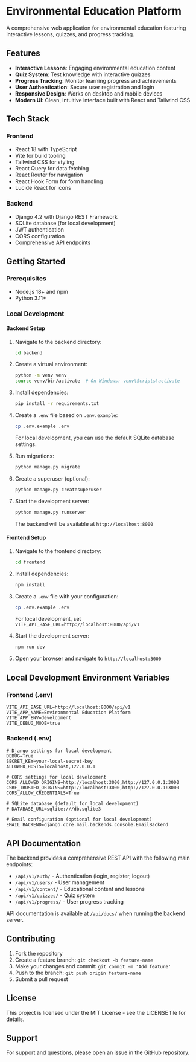 # Environmental Education Platform

A comprehensive web application for environmental education featuring interactive lessons, quizzes, and progress tracking.

## Features

- **Interactive Lessons**: Engaging environmental education content
- **Quiz System**: Test knowledge with interactive quizzes
- **Progress Tracking**: Monitor learning progress and achievements
- **User Authentication**: Secure user registration and login
- **Responsive Design**: Works on desktop and mobile devices
- **Modern UI**: Clean, intuitive interface built with React and Tailwind CSS

## Tech Stack

### Frontend
- React 18 with TypeScript
- Vite for build tooling
- Tailwind CSS for styling
- React Query for data fetching
- React Router for navigation
- React Hook Form for form handling
- Lucide React for icons

### Backend
- Django 4.2 with Django REST Framework
- SQLite database (for local development)
- JWT authentication
- CORS configuration
- Comprehensive API endpoints

## Getting Started

### Prerequisites

- Node.js 18+ and npm
- Python 3.11+

### Local Development

#### Backend Setup

1. Navigate to the backend directory:
   ```bash
   cd backend
   ```

2. Create a virtual environment:
   ```bash
   python -m venv venv
   source venv/bin/activate  # On Windows: venv\Scripts\activate
   ```

3. Install dependencies:
   ```bash
   pip install -r requirements.txt
   ```

4. Create a `.env` file based on `.env.example`:
   ```bash
   cp .env.example .env
   ```
   
   For local development, you can use the default SQLite database settings.

5. Run migrations:
   ```bash
   python manage.py migrate
   ```

6. Create a superuser (optional):
   ```bash
   python manage.py createsuperuser
   ```

7. Start the development server:
   ```bash
   python manage.py runserver
   ```
   
   The backend will be available at `http://localhost:8000`

#### Frontend Setup

1. Navigate to the frontend directory:
   ```bash
   cd frontend
   ```

2. Install dependencies:
   ```bash
   npm install
   ```

3. Create a `.env` file with your configuration:
   ```bash
   cp .env.example .env
   ```
   
   For local development, set `VITE_API_BASE_URL=http://localhost:8000/api/v1`

4. Start the development server:
   ```bash
   npm run dev
   ```

5. Open your browser and navigate to `http://localhost:3000`

## Local Development Environment Variables

### Frontend (.env)
```env
VITE_API_BASE_URL=http://localhost:8000/api/v1
VITE_APP_NAME=Environmental Education Platform
VITE_APP_ENV=development
VITE_DEBUG_MODE=true
```

### Backend (.env)
```env
# Django settings for local development
DEBUG=True
SECRET_KEY=your-local-secret-key
ALLOWED_HOSTS=localhost,127.0.0.1

# CORS settings for local development
CORS_ALLOWED_ORIGINS=http://localhost:3000,http://127.0.0.1:3000
CSRF_TRUSTED_ORIGINS=http://localhost:3000,http://127.0.0.1:3000
CORS_ALLOW_CREDENTIALS=True

# SQLite database (default for local development)
# DATABASE_URL=sqlite:///db.sqlite3

# Email configuration (optional for local development)
EMAIL_BACKEND=django.core.mail.backends.console.EmailBackend
```

## API Documentation

The backend provides a comprehensive REST API with the following main endpoints:

- `/api/v1/auth/` - Authentication (login, register, logout)
- `/api/v1/users/` - User management
- `/api/v1/content/` - Educational content and lessons
- `/api/v1/quizzes/` - Quiz system
- `/api/v1/progress/` - User progress tracking

API documentation is available at `/api/docs/` when running the backend server.

## Contributing

1. Fork the repository
2. Create a feature branch: `git checkout -b feature-name`
3. Make your changes and commit: `git commit -m 'Add feature'`
4. Push to the branch: `git push origin feature-name`
5. Submit a pull request

## License

This project is licensed under the MIT License - see the LICENSE file for details.

## Support

For support and questions, please open an issue in the GitHub repository.
